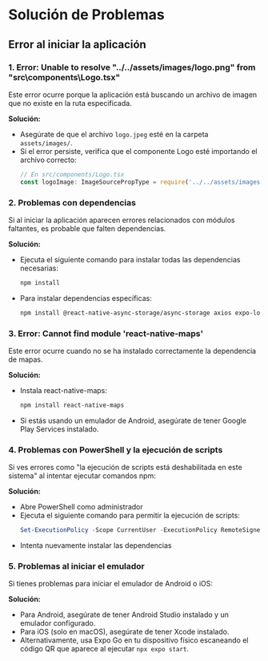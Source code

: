 # Solución de Problemas

## Error al iniciar la aplicación

### 1. Error: Unable to resolve "../../assets/images/logo.png" from "src\components\Logo.tsx"

Este error ocurre porque la aplicación está buscando un archivo de imagen que no existe en la ruta especificada.

**Solución:**
- Asegúrate de que el archivo `logo.jpeg` esté en la carpeta `assets/images/`.
- Si el error persiste, verifica que el componente Logo esté importando el archivo correcto:
  ```jsx
  // En src/components/Logo.tsx
  const logoImage: ImageSourcePropType = require('../../assets/images/logo.jpeg');
  ```

### 2. Problemas con dependencias

Si al iniciar la aplicación aparecen errores relacionados con módulos faltantes, es probable que falten dependencias.

**Solución:**
- Ejecuta el siguiente comando para instalar todas las dependencias necesarias:
  ```bash
  npm install
  ```
- Para instalar dependencias específicas:
  ```bash
  npm install @react-native-async-storage/async-storage axios expo-location react-native-maps
  ```

### 3. Error: Cannot find module 'react-native-maps'

Este error ocurre cuando no se ha instalado correctamente la dependencia de mapas.

**Solución:**
- Instala react-native-maps:
  ```bash
  npm install react-native-maps
  ```
- Si estás usando un emulador de Android, asegúrate de tener Google Play Services instalado.

### 4. Problemas con PowerShell y la ejecución de scripts

Si ves errores como "la ejecución de scripts está deshabilitada en este sistema" al intentar ejecutar comandos npm:

**Solución:**
- Abre PowerShell como administrador
- Ejecuta el siguiente comando para permitir la ejecución de scripts:
  ```powershell
  Set-ExecutionPolicy -Scope CurrentUser -ExecutionPolicy RemoteSigned
  ```
- Intenta nuevamente instalar las dependencias

### 5. Problemas al iniciar el emulador

Si tienes problemas para iniciar el emulador de Android o iOS:

**Solución:**
- Para Android, asegúrate de tener Android Studio instalado y un emulador configurado.
- Para iOS (solo en macOS), asegúrate de tener Xcode instalado.
- Alternativamente, usa Expo Go en tu dispositivo físico escaneando el código QR que aparece al ejecutar `npx expo start`. 